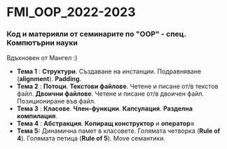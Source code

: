 # FMI_OOP_2022-2023
### Код и материяли от семинарите по "OOP" - спец. Компютърни науки 
Вдъхновен от Мангел :)

- **Тема 1** : **Структури**. Създаване на инстанции. Подравняване (**alignment**). **Padding**.  
- **Темa 2** : **Потоци**. **Текстови файлове**. Четене и писане от/в текстов файл. **Двоични файлове**. Четене и писане от/в двоичен файл. Позициониране във файл.  
- **Темa 3** : **Класове**. **Член-функции**. **Капсулация**. **Разделна компилация**.
- **Темa 4** : **Абстракция**. **Копиращ конструктор** и **оператор=**
- **Тема 5:**  Динамична памет в класовете. Голямата четворка (**Rule of 4**). Голямата петица (**Rule of 5**). Move семантики.
